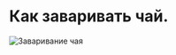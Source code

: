 # Как заваривать чай.

![Заваривание чая](/images/Kulinar/Sovet/zavarivanie_chaya.jpg 'Заваривание чая.')
